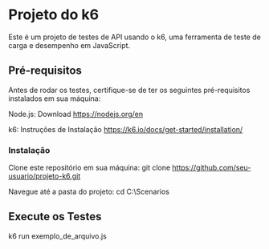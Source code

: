 # Projeto do k6
Este é um projeto de testes de API usando o k6, uma ferramenta de teste de carga e desempenho em JavaScript.

## Pré-requisitos
Antes de rodar os testes, certifique-se de ter os seguintes pré-requisitos instalados em sua máquina:

Node.js: Download 
https://nodejs.org/en

k6: Instruções de Instalação 
https://k6.io/docs/get-started/installation/

### Instalação
Clone este repositório em sua máquina:
git clone https://github.com/seu-usuario/projeto-k6.git

Navegue até a pasta do projeto:
cd C:\Scenarios

## Execute os Testes
k6 run exemplo_de_arquivo.js